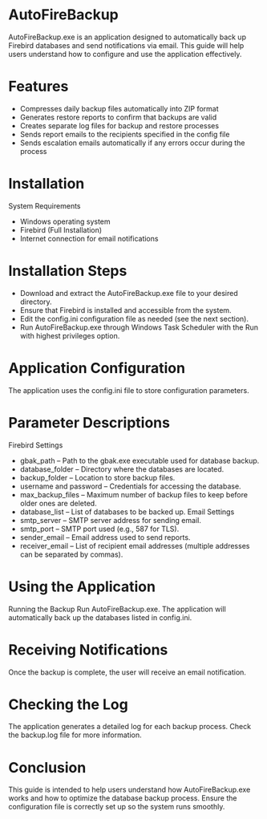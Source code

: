 # AutoFireBackup
AutoFireBackup.exe is an application designed to automatically back up Firebird databases and send notifications via email. This guide will help users understand how to configure and use the application effectively.

# Features
-  Compresses daily backup files automatically into ZIP format
-  Generates restore reports to confirm that backups are valid
-  Creates separate log files for backup and restore processes
-  Sends report emails to the recipients specified in the config file
-  Sends escalation emails automatically if any errors occur during the process

# Installation
System Requirements
-  Windows operating system
-  Firebird (Full Installation)
-  Internet connection for email notifications

# Installation Steps
-  Download and extract the AutoFireBackup.exe file to your desired directory.
-  Ensure that Firebird is installed and accessible from the system.
-  Edit the config.ini configuration file as needed (see the next section).
-  Run AutoFireBackup.exe through Windows Task Scheduler with the Run with highest privileges option.

# Application Configuration
The application uses the config.ini file to store configuration parameters.

# Parameter Descriptions
Firebird Settings
-  gbak_path – Path to the gbak.exe executable used for database backup.
-  database_folder – Directory where the databases are located.
-  backup_folder – Location to store backup files.
-  username and password – Credentials for accessing the database.
-  max_backup_files – Maximum number of backup files to keep before older ones are deleted.
-  database_list – List of databases to be backed up.
Email Settings
-  smtp_server – SMTP server address for sending email.
-  smtp_port – SMTP port used (e.g., 587 for TLS).
-  sender_email – Email address used to send reports.
-  receiver_email – List of recipient email addresses (multiple addresses can be separated by commas).

# Using the Application
Running the Backup
Run AutoFireBackup.exe. The application will automatically back up the databases listed in config.ini.

# Receiving Notifications
Once the backup is complete, the user will receive an email notification.

# Checking the Log
The application generates a detailed log for each backup process. Check the backup.log file for more information.

# Conclusion
This guide is intended to help users understand how AutoFireBackup.exe works and how to optimize the database backup process. Ensure the configuration file is correctly set up so the system runs smoothly.
